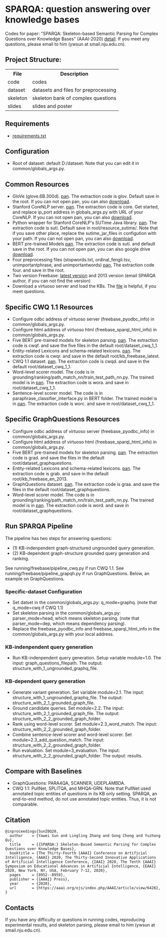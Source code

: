 # SPARQA: question answering over knowledge bases

Codes for paper: "SPARQA: Skeleton-based Semantic Parsing for Complex Questions over Knowledge Bases" (AAAI-2020) [detail](https://www.aaai.org/Papers/AAAI/2020GB/AAAI-SunY.3419.pdf).
If you meet any questions, please email to him (ywsun at smail.nju.edu.cn).

## Project Structure:

<table>
    <tr>
        <th>File</th><th>Description</th>
    </tr>
    <tr>
        <td>code</td><td>codes</td>
    </tr>
    <tr>
        <td>dataset</td><td>datasets and files for preprocessing </td>
    </tr>
    <tr>
        <td>skeleton</td><td>skeleton bank of complex questions</td>
    </tr>
    <tr>
        <td>slides</td><td>slides and poster</td>
    </tr>
</table>
 
## Requirements
* [requirements.txt](https://github.com/nju-websoft/SPARQA/blob/master/code/requirements.txt)

## Configuration
* Root of dataset: default D:/dataset. Note that you can edit it in common/globals_args.py. 

## Common Resources
* GloVe (glove.6B.300d). [pan](https://pan.baidu.com/s/1ZwIqiv4L75FojS1AD7cahQ). The extraction code is glov. Default save in the root. If you can not open pan, you can also [download](https://nlp.stanford.edu/projects/glove/).
* Stanford CoreNLP server. [pan](https://pan.baidu.com/s/1_aJ4kRCTH8p9jOyc5usweA). The extraction code is core. Get started, and replace ip_port address in globals_args.py with URL of your CoreNLP. If you can not open pan, you can also [download](https://stanfordnlp.github.io/CoreNLP/corenlp-server.html).
* Python wrapper for Stanford CoreNLP's SUTime Java library. [pan](https://pan.baidu.com/s/1iJULnxWOmjklm_ML1SxXkA). The extraction code is suti. Default save in root/resource_sutime/. Note that if you save other place, replace the sutime_jar_files in configution with your path. If you can not open pan, you can also [download](https://github.com/FraBle/python-sutime). 
* BERT pre-trained Models [pan](https://pan.baidu.com/s/1mR-k8oA7Hb5OI7T426KoMA). The extraction code is suti. and default save in the root. If you can not open pan, you can also google drive [download](https://drive.google.com/drive/folders/1tlUF7ALLLXiHu280gPdlVyQlGvJFklGC?usp=sharing).
* Four preprocessing files (stopwords.txt, ordinal_fengli.tsv, unimportantphrase, and unimportantwords) [pan](https://pan.baidu.com/s/1Ht96jORpkaCllOLlIol8UQ), The extraction code four. and save in the root.
* Two version Freebase: [latest version](https://developers.google.com/freebase) and 2013 version (email SPARQA author, if you can not find the version)
* Download a virtuoso server and load the KBs. The [file](http://ws.nju.edu.cn/blog/2017/03/virtuoso%E5%AE%89%E8%A3%85%E5%92%8C%E5%AF%BC%E5%85%A5%E6%95%B0%E6%8D%AE/) is helpful, if you meet questions.

## Specific CWQ 1.1 Resources
* Configure odbc address of virtuoso server (freebase_pyodbc_info) in common/globals_args.py. 
* Configure html address of virtuoso html (freebase_sparql_html_info) in common/globals_args.py. 
* Five BERT pre-trained models for skeleton parsing. [pan](https://pan.baidu.com/s/18evOvnj5o_Olgb3511V_iQ). The extraction code is cwqf. and save the five files in the default root/dataset_cwq_1_1.
* Entity-related Lexicons and schema-related lexicons. [pan](https://pan.baidu.com/s/1hstefmuE93HyUq1CLPRrcA). The extraction code is cwqr. and save in the default root/kb_freebase_latest.
* CWQ 1.1 dataset. [pan](https://pan.baidu.com/s/18BUqpArhSaOTIYw1Uq8oDg). The extraction code is cwqd. and save in the default root/dataset_cwq_1_1.
* Word-level scorer model. The code is in grounding/ranking/path_match_nn/train_test_path_nn.py. The trained model is in [pan](https://pan.baidu.com/s/1rxEiEJHFcdqcpu3JXU0Rng). The extraction code is wora. and save in root/dataset_cwq_1_1.
* Sentence-level scorer model. The code is in paraphrase_classifier_interface.py in BERT folder. The trained model is in [pan](https://pan.baidu.com/s/11HPqg92OrouTgggoTKXNzQ). The extraction code is worc. and save in root/dataset_cwq_1_1.

## Specific GraphQuestions Resources
* Configure odbc address of virtuoso server (freebase_pyodbc_info) in common/globals_args.py. 
* Configure html address of virtuoso html (freebase_sparql_html_info) in common/globals_args.py. 
* Five BERT pre-trained models for skeleton parsing. [pan](https://pan.baidu.com/s/11ksbcLUODNNPWljci4Ob6w). The extraction code is grad. and save the files in the default root/dataset_graphquestions.
* Entity-related Lexicons and schema-related lexicons. [pan](https://pan.baidu.com/s/1Tkbr0SF66-54TTD4bYZM-A). The extraction code is grab. and save in the default root/kb_freebase_en_2013.
* GraphQuestions dataset. [pan](https://pan.baidu.com/s/1w0xKC9WXgDJRPZlfMvDlVA). The extraction code is graa. and save the files in the default root/dataset_graphquestions.
* Word-level scorer model. The code is in grounding/ranking/path_match_nn/train_test_path_nn.py. The trained model is in [pan](https://pan.baidu.com/s/1_TrGORMXFYTW2ozayarGUQ). The extraction code is word. and save in root/dataset_graphquestions.

## Run SPARQA Pipeline
The pipeline has two steps for answering questions: 

* (1) KB-indenpendent graph-structured ungrounded query generation.
* (2) KB-dependent graph-structure grounded query generation and ranking.

See running/freebase/pipeline_cwq.py if run CWQ 1.1.
See running/freebase/pipeline_grapqh.py if run GraphQuestions.
Below, an example on GraphQuestions.

### Specific-dataset Configuration

* Set datset in the common/globals_args.py: q_mode=graphq. (note that q_mode=cwq if CWQ 1.1)
* Set skeleton parsing in the common/globals_args.py: parser_mode=head, which means skeleton parsing. (note that parser_mode=dep, which means dependency parsing).
* Replace the freebase_pyodbc_info and freebase_sparql_html_info in the common/globals_args.py with your local address.

### KB-indenpendent query generation
* Run KB-indenpendent query generation. Setup variable module=1.0. The input: graph_questions_filepath. The output: structure_with_1_ungrounded_graphq_file.

### KB-dependent query generation
* Generate variant generation. Set variable module=2.1. The input: structure_with_1_ungrounded_graphq_file. The output: structure_with_2_1_grounded_graph_file.
* Ground candidate queries. Set module=2.2. The input: structure_with_2_1_grounded_graph_file. The output: structure_with_2_2_grounded_graph_folder.
* Rank using word-level scorer. Set module=2.3_word_match. The input: structure_with_2_2_grounded_graph_folder.
* Combine sentence-level scorer and word-level scorer. Set module=2.3_add_question_match. The input: structure_with_2_2_grounded_graph_folder.
* Run evaluation. Set module=3_evaluation. The input: structure_with_2_2_grounded_graph_folder. The output: results.

## Compare with Baselines
* GraphQuestions: PARA4QA, SCANNER, UDEPLAMBDA.
* CWQ 1.1: PullNet, SPLITQA, and MHQA-GRN. Note that PullNet used annotated topic entities of questions in its KB only setting. SPARQA, an end-to-end method, do not use annotated topic entities. Thus, it is not comparable.

## Citation

	@inproceedings{SunZ0Q20,
	  author    = {Yawei Sun and Lingling Zhang and Gong Cheng and Yuzhong Qu},
	  title     = {{SPARQA:} Skeleton-Based Semantic Parsing for Complex Questions over Knowledge Bases},
	  booktitle = {The Thirty-Fourth {AAAI} Conference on Artificial Intelligence, {AAAI} 2020, The Thirty-Second Innovative Applications of Artificial Intelligence Conference, {IAAI} 2020, The Tenth {AAAI} Symposium on Educational Advances in Artificial Intelligence, {EAAI} 2020, New York, NY, USA, February 7-12, 2020},
	  pages     = {8952--8959},
	  publisher = {{AAAI} Press},
	  year      = {2020},
	  url       = {https://aaai.org/ojs/index.php/AAAI/article/view/6426},
	}

## Contacts
If you have any difficulty or questions in running codes, reproducing experimental results, and skeleton parsing, please email to him (ywsun at smail.nju.edu.cn).
